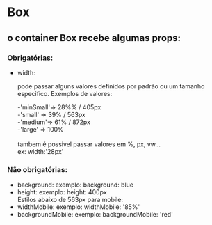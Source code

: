 # Box

## o container Box recebe algumas props:

### Obrigatórias:

<ul>
    <li>
        <p>width:</p>
        <p>pode passar alguns valores definidos por padrão ou um tamanho especifico. Exemplos de valores:</p>
        <span>-'minSmall'=> 28%% / 405px</span><br>
        <span>-'small' => 39% / 563px</span><br>
        <span>-'medium'=> 61% / 872px</span><br>
        <span>-'large' => 100%</span><br><br>
        <span>tambem é possivel passar valores em %, px, vw...<br> ex: width:'28px'</span>
    </li>
</ul>

### Não obrigatórias:

<ul>
    <li>background: exemplo: background: blue</li>
    <li>height: exemplo: height: 400px</li>
    Estilos abaixo de 563px para mobile:
    <li>widthMobile: exemplo: widthMobile: '85%'</li>
    <li>backgroundMobile: exemplo: backgroundMobile: 'red'</li>
</ul>
